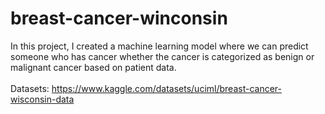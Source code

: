 # breast-cancer-winconsin 
In this project, I created a machine learning model where we can predict someone who has cancer whether the cancer is categorized as benign or malignant cancer based on patient data. <br/><br/>Datasets: https://www.kaggle.com/datasets/uciml/breast-cancer-wisconsin-data
